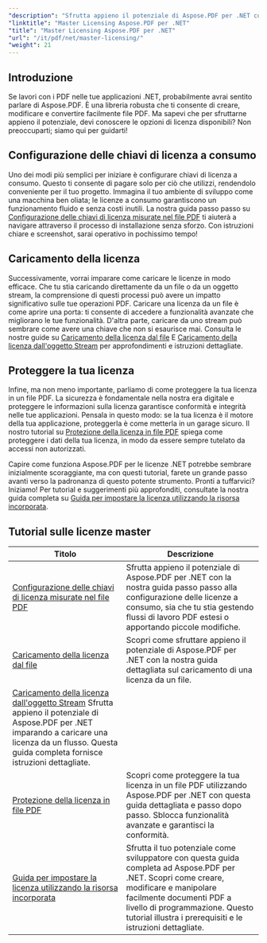 ```yaml
---
"description": "Sfrutta appieno il potenziale di Aspose.PDF per .NET con tutorial dettagliati su licenze, conformità e ottimizzazione dei flussi di lavoro PDF."
"linktitle": "Master Licensing Aspose.PDF per .NET"
"title": "Master Licensing Aspose.PDF per .NET"
"url": "/it/pdf/net/master-licensing/"
"weight": 21
---
```


## Introduzione

Se lavori con i PDF nelle tue applicazioni .NET, probabilmente avrai sentito parlare di Aspose.PDF. È una libreria robusta che ti consente di creare, modificare e convertire facilmente file PDF. Ma sapevi che per sfruttarne appieno il potenziale, devi conoscere le opzioni di licenza disponibili? Non preoccuparti; siamo qui per guidarti!

## Configurazione delle chiavi di licenza a consumo
Uno dei modi più semplici per iniziare è configurare chiavi di licenza a consumo. Questo ti consente di pagare solo per ciò che utilizzi, rendendolo conveniente per il tuo progetto. Immagina il tuo ambiente di sviluppo come una macchina ben oliata; le licenze a consumo garantiscono un funzionamento fluido e senza costi inutili. La nostra guida passo passo su [Configurazione delle chiavi di licenza misurate nel file PDF](./configureing-metered-license-keys/) ti aiuterà a navigare attraverso il processo di installazione senza sforzo. Con istruzioni chiare e screenshot, sarai operativo in pochissimo tempo!

## Caricamento della licenza
Successivamente, vorrai imparare come caricare le licenze in modo efficace. Che tu stia caricando direttamente da un file o da un oggetto stream, la comprensione di questi processi può avere un impatto significativo sulle tue operazioni PDF. Caricare una licenza da un file è come aprire una porta: ti consente di accedere a funzionalità avanzate che migliorano le tue funzionalità. D'altra parte, caricare da uno stream può sembrare come avere una chiave che non si esaurisce mai. Consulta le nostre guide su [Caricamento della licenza dal file](./loading-license-from-file/) E [Caricamento della licenza dall'oggetto Stream](./loading-license-from-stream-object/) per approfondimenti e istruzioni dettagliate.

## Proteggere la tua licenza
Infine, ma non meno importante, parliamo di come proteggere la tua licenza in un file PDF. La sicurezza è fondamentale nella nostra era digitale e proteggere le informazioni sulla licenza garantisce conformità e integrità nelle tue applicazioni. Pensala in questo modo: se la tua licenza è il motore della tua applicazione, proteggerla è come metterla in un garage sicuro. Il nostro tutorial su [Protezione della licenza in file PDF](./securing-license/) spiega come proteggere i dati della tua licenza, in modo da essere sempre tutelato da accessi non autorizzati.

Capire come funziona Aspose.PDF per le licenze .NET potrebbe sembrare inizialmente scoraggiante, ma con questi tutorial, farete un grande passo avanti verso la padronanza di questo potente strumento. Pronti a tuffarvici? Iniziamo! Per tutorial e suggerimenti più approfonditi, consultate la nostra guida completa su [Guida per impostare la licenza utilizzando la risorsa incorporata](./guide-to-set-license-using-embedded-resource/). 


## Tutorial sulle licenze master
| Titolo | Descrizione |
| --- | --- | 
| [Configurazione delle chiavi di licenza misurate nel file PDF](./configureing-metered-license-keys/) | Sfrutta appieno il potenziale di Aspose.PDF per .NET con la nostra guida passo passo alla configurazione delle licenze a consumo, sia che tu stia gestendo flussi di lavoro PDF estesi o apportando piccole modifiche. |  
| [Caricamento della licenza dal file](./loading-license-from-file/) | Scopri come sfruttare appieno il potenziale di Aspose.PDF per .NET con la nostra guida dettagliata sul caricamento di una licenza da un file. |  
| [Caricamento della licenza dall'oggetto Stream](./loading-license-from-stream-object/) Sfrutta appieno il potenziale di Aspose.PDF per .NET imparando a caricare una licenza da un flusso. Questa guida completa fornisce istruzioni dettagliate. |  
| [Protezione della licenza in file PDF](./securing-license/) | Scopri come proteggere la tua licenza in un file PDF utilizzando Aspose.PDF per .NET con questa guida dettagliata e passo dopo passo. Sblocca funzionalità avanzate e garantisci la conformità. |  
| [Guida per impostare la licenza utilizzando la risorsa incorporata](./guide-to-set-license-using-embedded-resource/) | Sfrutta il tuo potenziale come sviluppatore con questa guida completa ad Aspose.PDF per .NET. Scopri come creare, modificare e manipolare facilmente documenti PDF a livello di programmazione. Questo tutorial illustra i prerequisiti e le istruzioni dettagliate. |